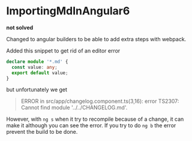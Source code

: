 # ImportingMdInAngular6

**not solved** 

Changed to angular builders to be able to add extra steps with webpack.

Added this snippet to get rid of an editor error
```typescript 
declare module '*.md' {
  const value: any;
  export default value;
}
```

but unfortunately we get
> ERROR in src/app/changelog.component.ts(3,16): error TS2307: Cannot find module '../../CHANGELOG.md'.

However, with `ng s` when it try to recompile because of a change, it can make it although you can see the error. If you try to do `ng b` the error prevent the build to be done. 
